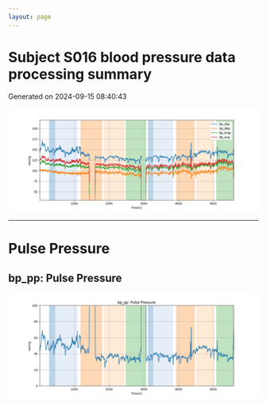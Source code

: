 ```yaml
---
layout: page
---
```



# Subject S016 blood pressure data processing summary
Generated on 2024-09-15 08:40:43

![Subject S016 blood pressure data processing summary - Overlay](images/S016_bp_features_overlay.png)

---
# Pulse Pressure

## bp_pp: Pulse Pressure
![bp_pp: Pulse Pressure](images/S016_bp_features_bp_pp.png)
